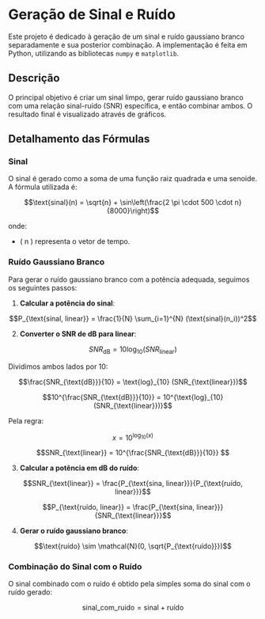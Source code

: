 # Geração de Sinal e Ruído

Este projeto é dedicado à geração de um sinal e ruído gaussiano branco separadamente e sua posterior combinação. A implementação é feita em Python, utilizando as bibliotecas `numpy` e `matplotlib`.

## Descrição

O principal objetivo é criar um sinal limpo, gerar ruído gaussiano branco com uma relação sinal-ruído (SNR) específica, e então combinar ambos. O resultado final é visualizado através de gráficos.

## Detalhamento das Fórmulas

### Sinal

O sinal é gerado como a soma de uma função raiz quadrada e uma senoide. A fórmula utilizada é:

```math
\text{sinal}(n) = \sqrt{n} + \sin\left(\frac{2 \pi \cdot 500 \cdot n}{8000}\right)
```

onde:
- \( n \) representa o vetor de tempo.

### Ruído Gaussiano Branco

Para gerar o ruído gaussiano branco com a potência adequada, seguimos os seguintes passos:

1. **Calcular a potência do sinal**:

```math
P_{\text{sinal, linear}} = \frac{1}{N} \sum_{i=1}^{N} (\text{sinal}(n_i))^2
```

2. **Converter o SNR de dB para linear**:

```math
SNR_{\text{dB}} = 10 \text{log}_{10} (SNR_{\text{linear}})
```

Dividimos ambos lados por 10:
```math
\frac{SNR_{\text{dB}}}{10} = \text{log}_{10} (SNR_{\text{linear}})
```

```math
10^{\frac{SNR_{\text{dB}}}{10}} = 10^{\text{log}_{10} (SNR_{\text{linear}})}
```

Pela regra:

```math
x = 10^{\text{log}_{10} (x)}
```
```math
SNR_{\text{linear}} = 10^{\frac{SNR_{\text{dB}}}{10}} 
```

3. **Calcular a potência em dB do ruído**:

```math
SNR_{\text{linear}} = \frac{P_{\text{sina, linear}}}{P_{\text{ruído, linear}}}
```

```math
P_{\text{ruído, linear}} = \frac{P_{\text{sina, linear}}}{SNR_{\text{linear}}}
```

4. **Gerar o ruído gaussiano branco**:

```math
\text{ruído} \sim \mathcal{N}(0, \sqrt{P_{\text{ruído}}})
```

### Combinação do Sinal com o Ruído

O sinal combinado com o ruído é obtido pela simples soma do sinal com o ruído gerado:

```math
\text{sinal\_com\_ruido} = \text{sinal} + \text{ruído}
```

